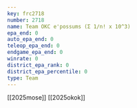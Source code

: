 ```yaml
---
key: frc2718
number: 2718
name: Team OKC e'possums (Σ 1/n! x 10^3)
epa_end: 0
auto_epa_end: 0
teleop_epa_end: 0
endgame_epa_end: 0
winrate: 0
district_epa_rank: 0
district_epa_percentile: 0
type: Team
---
```

[[2025mose]]
[[2025okok]]
